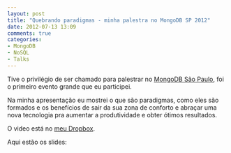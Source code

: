 ```yaml
---
layout: post
title: "Quebrando paradigmas - minha palestra no MongoDB SP 2012"
date: 2012-07-13 13:09
comments: true
categories:
- MongoDB
- NoSQL
- Talks
---
```


Tive o privilégio de ser chamado para palestrar no [MongoDB São Paulo][mongosp], foi o primeiro evento grande que eu participei.

Na minha apresentação eu mostrei o que são paradigmas, como eles são formados e os benefícios de sair da sua zona de conforto e abraçar uma nova tecnologia pra aumentar a produtividade e obter ótimos resultados.

O video está no [meu Dropbox][download_link].

Aqui estão os slides:

<script async class="speakerdeck-embed" data-id="5001697b7f23800002036f49" data-ratio="1.3333333333333333" src="//speakerdeck.com/assets/embed.js"></script>

[download_link]: https://dl.dropboxusercontent.com/u/6274060/Agaelebe-Mongodb_sp_jefferson_720827.m4v
[mongosp]: http://www.10gen.com/events/mongodb-sao-paulo "MongoDB SP"
[vlink]: http://blip.tv/agaelebe/mongodb-sp-como-usei-mongodb-no-meu-projeto-de-gradua%C3%A7%C3%A3o-jefferson-queiroz-venerando-6296751 "MongoDB SP Jefferson Queiroz Venerando"
